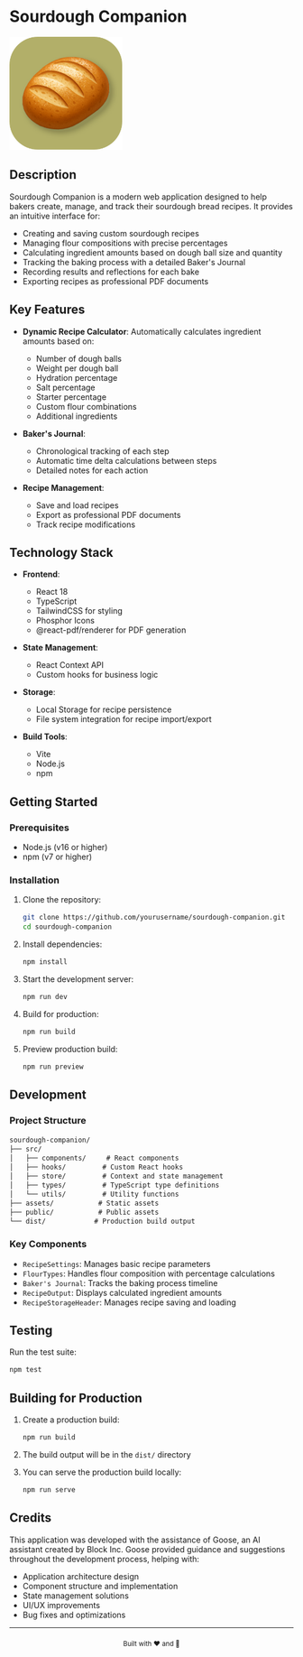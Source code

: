 # Sourdough Companion

<div align="left">
  <img src="assets/icon.png" alt="Sourdough Companion Logo" width="200"/>
</div>

## Description

Sourdough Companion is a modern web application designed to help bakers create, manage, and track their sourdough bread recipes. It provides an intuitive interface for:

- Creating and saving custom sourdough recipes
- Managing flour compositions with precise percentages
- Calculating ingredient amounts based on dough ball size and quantity
- Tracking the baking process with a detailed Baker's Journal
- Recording results and reflections for each bake
- Exporting recipes as professional PDF documents

## Key Features

- **Dynamic Recipe Calculator**: Automatically calculates ingredient amounts based on:
  - Number of dough balls
  - Weight per dough ball
  - Hydration percentage
  - Salt percentage
  - Starter percentage
  - Custom flour combinations
  - Additional ingredients

- **Baker's Journal**: 
  - Chronological tracking of each step
  - Automatic time delta calculations between steps
  - Detailed notes for each action

- **Recipe Management**:
  - Save and load recipes
  - Export as professional PDF documents
  - Track recipe modifications

## Technology Stack

- **Frontend**:
  - React 18
  - TypeScript
  - TailwindCSS for styling
  - Phosphor Icons
  - @react-pdf/renderer for PDF generation

- **State Management**:
  - React Context API
  - Custom hooks for business logic

- **Storage**:
  - Local Storage for recipe persistence
  - File system integration for recipe import/export

- **Build Tools**:
  - Vite
  - Node.js
  - npm

## Getting Started

### Prerequisites

- Node.js (v16 or higher)
- npm (v7 or higher)

### Installation

1. Clone the repository:
   ```bash
   git clone https://github.com/yourusername/sourdough-companion.git
   cd sourdough-companion
   ```

2. Install dependencies:
   ```bash
   npm install
   ```

3. Start the development server:
   ```bash
   npm run dev
   ```

4. Build for production:
   ```bash
   npm run build
   ```

5. Preview production build:
   ```bash
   npm run preview
   ```

## Development

### Project Structure

```
sourdough-companion/
├── src/
│   ├── components/     # React components
│   ├── hooks/         # Custom React hooks
│   ├── store/         # Context and state management
│   ├── types/         # TypeScript type definitions
│   └── utils/         # Utility functions
├── assets/           # Static assets
├── public/           # Public assets
└── dist/            # Production build output
```

### Key Components

- `RecipeSettings`: Manages basic recipe parameters
- `FlourTypes`: Handles flour composition with percentage calculations
- `Baker's Journal`: Tracks the baking process timeline
- `RecipeOutput`: Displays calculated ingredient amounts
- `RecipeStorageHeader`: Manages recipe saving and loading

## Testing

Run the test suite:

```bash
npm test
```

## Building for Production

1. Create a production build:
   ```bash
   npm run build
   ```

2. The build output will be in the `dist/` directory

3. You can serve the production build locally:
   ```bash
   npm run serve
   ```

## Credits

This application was developed with the assistance of Goose, an AI assistant created by Block Inc. Goose provided guidance and suggestions throughout the development process, helping with:

- Application architecture design
- Component structure and implementation
- State management solutions
- UI/UX improvements
- Bug fixes and optimizations

---

<div align="center">
  <sub>Built with ❤️ and 🍞</sub>
</div>